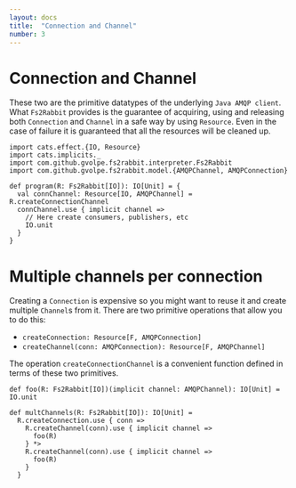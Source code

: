 ```yaml
---
layout: docs
title:  "Connection and Channel"
number: 3
---
```


# Connection and Channel

These two are the primitive datatypes of the underlying `Java AMQP client`. What `Fs2Rabbit` provides is the guarantee of acquiring, using and releasing both `Connection` and `Channel` in a safe way by using `Resource`. Even in the case of failure it is guaranteed that all the resources will be cleaned up.

```tut:book:silent
import cats.effect.{IO, Resource}
import cats.implicits._
import com.github.gvolpe.fs2rabbit.interpreter.Fs2Rabbit
import com.github.gvolpe.fs2rabbit.model.{AMQPChannel, AMQPConnection}

def program(R: Fs2Rabbit[IO]): IO[Unit] = {
  val connChannel: Resource[IO, AMQPChannel] = R.createConnectionChannel
  connChannel.use { implicit channel =>
    // Here create consumers, publishers, etc
    IO.unit
  }
}
```

# Multiple channels per connection

Creating a `Connection` is expensive so you might want to reuse it and create multiple `Channel`s from it. There are two primitive operations that allow you to do this:

- `createConnection: Resource[F, AMQPConnection]`
- `createChannel(conn: AMQPConnection): Resource[F, AMQPChannel]`

The operation `createConnectionChannel` is a convenient function defined in terms of these two primitives.

```tut:book:silent
def foo(R: Fs2Rabbit[IO])(implicit channel: AMQPChannel): IO[Unit] = IO.unit

def multChannels(R: Fs2Rabbit[IO]): IO[Unit] =
  R.createConnection.use { conn =>
    R.createChannel(conn).use { implicit channel =>
      foo(R)
    } *>
    R.createChannel(conn).use { implicit channel =>
      foo(R)
    }
  }
```
